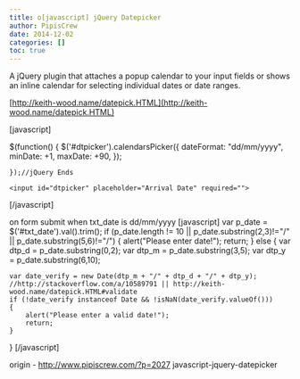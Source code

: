 ```yaml
---
title: o[javascript] jQuery Datepicker
author: PipisCrew
date: 2014-12-02
categories: []
toc: true
---
```


A jQuery plugin that attaches a popup calendar to your input fields or shows an inline calendar for selecting individual dates or date ranges.

[http://keith-wood.name/datepick.HTML](http://keith-wood.name/datepick.HTML)

[javascript]

$(function() {
	 $('#dtpicker').calendarsPicker({
	 		dateFormat: "dd/mm/yyyy",
	 		minDate: +1,
	 		maxDate: +90,
	 });

	});//jQuery Ends

    <input id="dtpicker" placeholder="Arrival Date" required="">

[/javascript]

on form submit when txt_date is dd/mm/yyyy
[javascript]
var p_date = $('#txt_date').val().trim();
if (p_date.length != 10 || p_date.substring(2,3)!="/" || p_date.substring(5,6)!="/") {
	alert("Please enter date!");
	return;
}
else {
	var dtp_d = p_date.substring(0,2);
	var dtp_m = p_date.substring(3,5);
	var dtp_y = p_date.substring(6,10);

	var date_verify = new Date(dtp_m + "/" + dtp_d + "/" + dtp_y);
	//http://stackoverflow.com/a/10589791 || http://keith-wood.name/datepick.HTML#validate
	if (!date_verify instanceof Date && !isNaN(date_verify.valueOf()))
	{
		alert("Please enter a valid date!");
		return;
	}
}
[/javascript]

origin - http://www.pipiscrew.com/?p=2027 javascript-jquery-datepicker